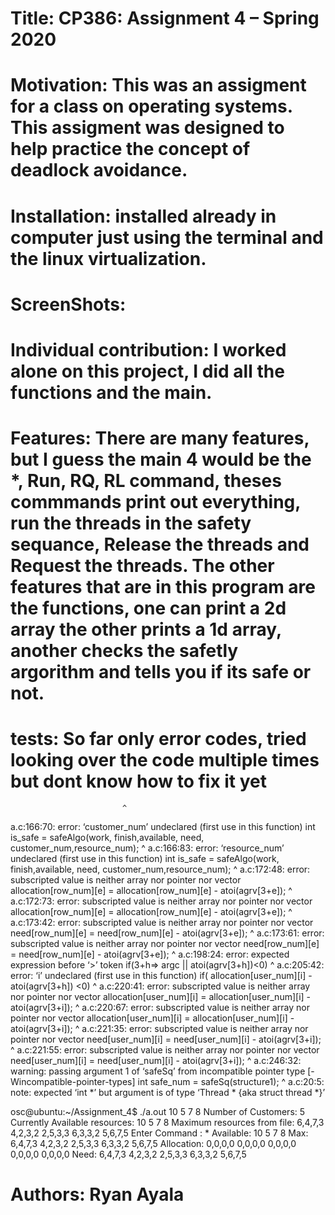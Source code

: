 #  Title: CP386: Assignment 4 – Spring 2020
 
# Motivation: This was an assigment for a class on operating systems. This assigment was designed to help practice the concept of deadlock avoidance.

# Installation: installed already in computer just using the terminal and the linux virtualization.

# ScreenShots:







# Individual contribution: I worked alone on this project, I did all the functions and the main.


# Features: There are many features, but I guess the main 4 would be the *, Run, RQ, RL command, theses commmands print out everything, run the threads in the safety sequance, Release the threads and Request the threads. The other features that are in this program are the functions, one can print a 2d array the other prints a 1d array, another checks the safetly argorithm and tells you if its safe or not.

# tests: So far only error codes, tried looking over the code multiple times but dont know how to fix it yet


                             ^
a.c:166:70: error: ‘customer_num’ undeclared (first use in this function)
                 int is_safe = safeAlgo(work, finish,available, need, customer_num,resource_num);
                                                                      ^
a.c:166:83: error: ‘resource_num’ undeclared (first use in this function)
                 int is_safe = safeAlgo(work, finish,available, need, customer_num,resource_num);
                                                                                   ^
a.c:172:48: error: subscripted value is neither array nor pointer nor vector
                             allocation[row_num][e] = allocation[row_num][e] - atoi(agrv[3+e]);
                                                ^
a.c:172:73: error: subscripted value is neither array nor pointer nor vector
                             allocation[row_num][e] = allocation[row_num][e] - atoi(agrv[3+e]);
                                                                         ^
a.c:173:42: error: subscripted value is neither array nor pointer nor vector
                             need[row_num][e] = need[row_num][e] - atoi(agrv[3+e]);
                                          ^
a.c:173:61: error: subscripted value is neither array nor pointer nor vector
                             need[row_num][e] = need[row_num][e] - atoi(agrv[3+e]);
                                                             ^
a.c:198:24: error: expected expression before ‘>’ token
                 if(3+h=> argc ||  atoi(agrv[3+h])<0)
                        ^
a.c:205:42: error: ‘i’ undeclared (first use in this function)
                 if( allocation[user_num][i] - atoi(agrv[3+h]) <0)
                                          ^
a.c:220:41: error: subscripted value is neither array nor pointer nor vector
                     allocation[user_num][i] = allocation[user_num][i] - atoi(agrv[3+i]);
                                         ^
a.c:220:67: error: subscripted value is neither array nor pointer nor vector
                     allocation[user_num][i] = allocation[user_num][i] - atoi(agrv[3+i]);
                                                                   ^
a.c:221:35: error: subscripted value is neither array nor pointer nor vector
                     need[user_num][i] = need[user_num][i] - atoi(agrv[3+i]);
                                   ^
a.c:221:55: error: subscripted value is neither array nor pointer nor vector
                     need[user_num][i] = need[user_num][i] - atoi(agrv[3+i]);
                                                       ^
a.c:246:32: warning: passing argument 1 of ‘safeSq’ from incompatible pointer type [-Wincompatible-pointer-types]
         int  safe_num = safeSq(structure1);
                                ^
a.c:20:5: note: expected ‘int *’ but argument is of type ‘Thread * {aka struct thread *}’


osc@ubuntu:~/Assignment_4$ ./a.out 10 5 7 8 
Number of Customers: 5 
Currently Available resources: 10 5 7 8
Maximum resources from file:
6,4,7,3
4,2,3,2
2,5,3,3
6,3,3,2
5,6,7,5
Enter Command : *
Available:	10 5 7 8 
Max:
6,4,7,3
4,2,3,2
2,5,3,3
6,3,3,2
5,6,7,5
Allocation:
0,0,0,0
0,0,0,0
0,0,0,0
0,0,0,0
0,0,0,0
Need:
6,4,7,3
4,2,3,2
2,5,3,3
6,3,3,2
5,6,7,5




# Authors: Ryan Ayala



